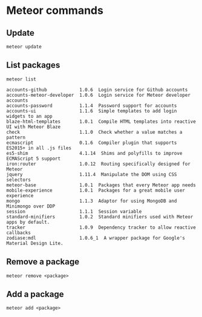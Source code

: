 # Meteor commands


## Update

    meteor update

## List packages

    meteor list

    accounts-github            1.0.6  Login service for Github accounts
    accounts-meteor-developer  1.0.6  Login service for Meteor developer accounts
    accounts-password          1.1.4  Password support for accounts
    accounts-ui                1.1.6  Simple templates to add login widgets to an app
    blaze-html-templates       1.0.1  Compile HTML templates into reactive UI with Meteor Blaze
    check                      1.1.0  Check whether a value matches a pattern
    ecmascript                 0.1.6  Compiler plugin that supports ES2015+ in all .js files
    es5-shim                   4.1.14  Shims and polyfills to improve ECMAScript 5 support
    iron:router                1.0.12  Routing specifically designed for Meteor
    jquery                     1.11.4  Manipulate the DOM using CSS selectors
    meteor-base                1.0.1  Packages that every Meteor app needs
    mobile-experience          1.0.1  Packages for a great mobile user experience
    mongo                      1.1.3  Adaptor for using MongoDB and Minimongo over DDP
    session                    1.1.1  Session variable
    standard-minifiers         1.0.2  Standard minifiers used with Meteor apps by default.
    tracker                    1.0.9  Dependency tracker to allow reactive callbacks
    zodiase:mdl                1.0.6_1  A wrapper package for Google's Material Design Lite.


## Remove a package

    meteor remove <package>

## Add a package

    meteor add <package>
